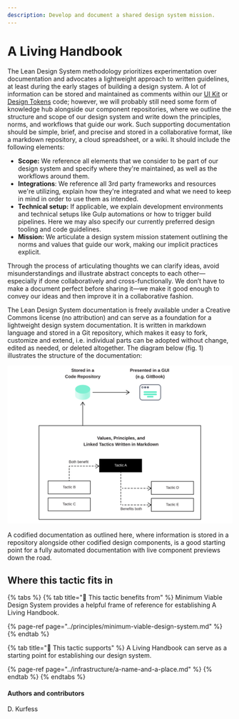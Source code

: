 ```yaml
---
description: Develop and document a shared design system mission.
---
```


# A Living Handbook

The Lean Design System methodology prioritizes experimentation over documentation and advocates a lightweight approach to written guidelines, at least during the early stages of building a design system. A lot of information can be stored and maintained as comments within our [UI Kit](ui-kits.md) or [Design Tokens](design-tokens.md) code; however, we will probably still need some form of knowledge hub alongside our component repositories, where we outline the structure and scope of our design system and write down the principles, norms, and workflows that guide our work. Such supporting documentation should be simple, brief, and precise and stored in a collaborative format, like a markdown repository, a cloud spreadsheet, or a wiki. It should include the following elements:

* **Scope:** We reference all elements that we consider to be part of our design system and specify where they're maintained, as well as the workflows around them.
* **Integrations**: We reference all 3rd party frameworks and resources we're utilizing, explain how they're integrated and what we need to keep in mind in order to use them as intended.
* **Technical setup:** If applicable, we explain development environments and technical setups like Gulp automations or how to trigger build pipelines. Here we may also specify our currently preferred design tooling and code guidelines.
* **Mission:** We articulate a design system mission statement outlining the norms and values that guide our work, making our implicit practices explicit.

Through the process of articulating thoughts we can clarify ideas, avoid misunderstandings and illustrate abstract concepts to each other—especially if done collaboratively and cross-functionally. We don’t have to make a document perfect before sharing it—we make it good enough to convey our ideas and then improve it in a collaborative fashion.

The Lean Design System documentation is freely available under a Creative Commons license \(no attribution\) and can serve as a foundation for a lightweight design system documentation. It is written in markdown language and stored in a Git repository, which makes it easy to fork, customize and extend, i.e. individual parts can be adopted without change, edited as needed, or deleted altogether. The diagram below \(fig. 1\) illustrates the structure of the documentation: 

![Fig. 1: Lean Design System repository structure](../../.gitbook/assets/fig_repo.svg)

A codified documentation as outlined here, where information is stored in a repository alongside other codified design components, is a good starting point for a fully automated documentation with live component previews down the road.

## Where this tactic fits in

{% tabs %}
{% tab title="🙏  This tactic benefits from" %}
Minimum Viable Design System provides a helpful frame of reference for establishing A Living Handbook.

{% page-ref page="../principles/minimum-viable-design-system.md" %}
{% endtab %}

{% tab title="💪  This tactic supports" %}
A Living Handbook can serve as a starting point for establishing our design system.

{% page-ref page="../infrastructure/a-name-and-a-place.md" %}
{% endtab %}
{% endtabs %}

#### Authors and contributors

D. Kurfess

